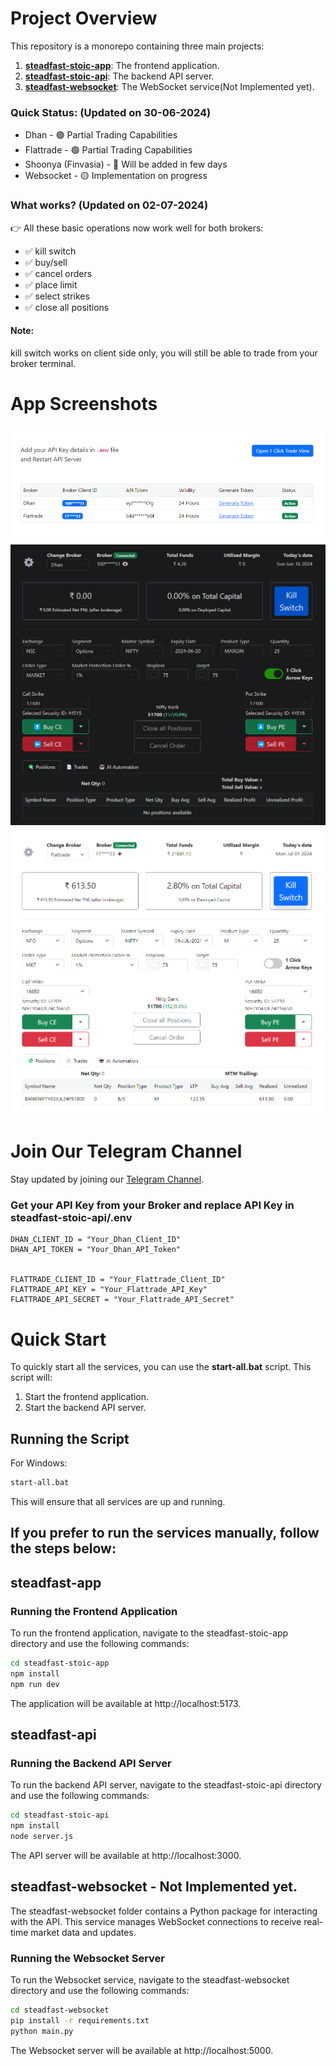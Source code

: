 # Project Overview

This repository is a monorepo containing three main projects:

1. [**steadfast-stoic-app**](https://github.com/narenkram/steadfast-stoic-app): The frontend application.
2. [**steadfast-stoic-api**](https://github.com/narenkram/steadfast-stoic-api): The backend API server.
3. [**steadfast-websocket**](https://github.com/narenkram/steadfast-websocket): The WebSocket service(Not Implemented yet).

### Quick Status: (Updated on 30-06-2024)

- Dhan - 🟢 Partial Trading Capabilities
- Flattrade - 🟢 Partial Trading Capabilities
- Shoonya (Finvasia) - 🔵 Will be added in few days
- Websocket - 🟡 Implementation on progress

### What works? (Updated on 02-07-2024)
👉 All these basic operations now work well for both brokers:

- ✅ kill switch
- ✅ buy/sell
- ✅ cancel orders
- ✅ place limit
- ✅ select strikes
- ✅ close all positions

#### Note: 
kill switch works on client side only, you will still be able to trade from your broker terminal.

# App Screenshots

![Preview in Manage Brokers](preview_managebroker_light.png)
![Preview in Dark Mode](preview_dark.png)
![Preview in Light Mode](preview_light.png)

# Join Our Telegram Channel

Stay updated by joining our [Telegram Channel](https://t.me/steadfaststoic).

### Get your API Key from your Broker and replace API Key in steadfast-stoic-api/.env

```
DHAN_CLIENT_ID = "Your_Dhan_Client_ID"
DHAN_API_TOKEN = "Your_Dhan_API_Token"


FLATTRADE_CLIENT_ID = "Your_Flattrade_Client_ID"
FLATTRADE_API_KEY = "Your_Flattrade_API_Key"
FLATTRADE_API_SECRET = "Your_Flattrade_API_Secret"
```

# Quick Start

To quickly start all the services, you can use the **start-all.bat** script. This script will:

1. Start the frontend application.
2. Start the backend API server.

## Running the Script

For Windows:

```bash
start-all.bat
```

This will ensure that all services are up and running.

## If you prefer to run the services manually, follow the steps below:

## steadfast-app

### Running the Frontend Application

To run the frontend application, navigate to the steadfast-stoic-app directory and use the following commands:

```bash
cd steadfast-stoic-app
npm install
npm run dev
```

The application will be available at http://localhost:5173.

## steadfast-api

### Running the Backend API Server

To run the backend API server, navigate to the steadfast-stoic-api directory and use the following commands:

```bash
cd steadfast-stoic-api
npm install
node server.js
```

The API server will be available at http://localhost:3000.

## steadfast-websocket - Not Implemented yet.

The steadfast-websocket folder contains a Python package for interacting with the API. This service manages WebSocket connections to receive real-time market data and updates.

### Running the Websocket Server

To run the Websocket service, navigate to the steadfast-websocket directory and use the following commands:

```bash
cd steadfast-websocket
pip install -r requirements.txt
python main.py
```

The Websocket server will be available at http://localhost:5000.
